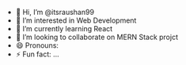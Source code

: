 - 👋 Hi, I’m @itsraushan99
- 👀 I’m interested in Web Development
- 🌱 I’m currently learning React
- 💞️ I’m looking to collaborate on MERN Stack projct
- 😄 Pronouns: 
- ⚡ Fun fact: ...

<!---
itsraushan99/itsraushan99 is a ✨ special ✨ repository because its `README.md` (this file) appears on your GitHub profile.
You can click the Preview link to take a look at your changes.
--->
